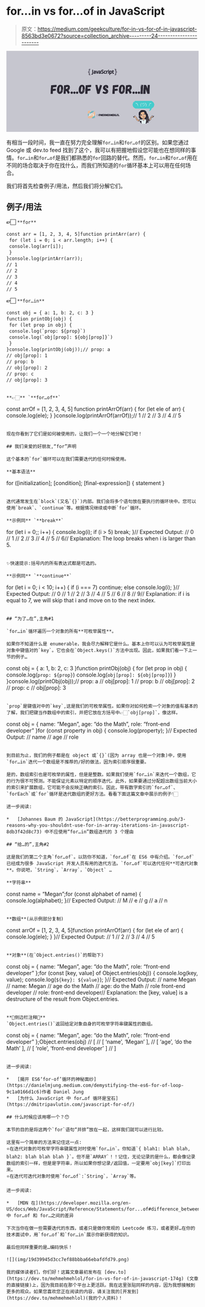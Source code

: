 # for…in vs for…of in JavaScript

> 原文：<https://medium.com/geekculture/for-in-vs-for-of-in-javascript-8563bd3e0672?source=collection_archive---------24----------------------->

![](img/87cb3257e04d2aa027b9b75172d5fb56.png)

有相当一段时间，我一直在努力完全理解`for…in`和`for…of`的区别。如果您通过 Google 或 dev.to feed 找到了这个，我可以有把握地假设您可能也在想同样的事情。`for…in`和`for…of`是我们都熟悉的`for`回路的替代。然而，`for…in`和`for…of`用在不同的场合取决于你在找什么，而我们所知道的`for`循环基本上可以用在任何场合。

我们将首先检查例子/用法，然后我们将分解它们。

## 例子/用法

**👉🏻** `**for**`

```
const arr = [1, 2, 3, 4, 5]function printArr(arr) {
 for (let i = 0; i < arr.length; i++) {
 console.log(arr[i]);
 }
}console.log(printArr(arr));
// 1
// 2
// 3
// 4
// 5
```

**👉🏻** `**for…in**`

```
const obj = { a: 1, b: 2, c: 3 }
function printObj(obj) {
 for (let prop in obj) {
 console.log(`prop: ${prop}`)
 console.log(`obj[prop]: ${obj[prop]}`)
 }
}console.log(printObj(obj));// prop: a
// obj[prop]: 1
// prop: b
// obj[prop]: 2
// prop: c
// obj[prop]: 3
```
```

**👉🏻** `**for…of**`

```
const arrOf = [1, 2, 3, 4, 5]
function printArrOf(arr) {
 for (let ele of arr) {
 console.log(ele);
 }
}console.log(printArrOf(arrOf));// 1
// 2
// 3
// 4
// 5
```

现在你看到了它们是如何被使用的，让我们一个一个地分解它们吧！

## 我们亲爱的好朋友,“for”声明

这个基本的`for`循环可以在我们需要迭代的任何时候使用。

**基本语法**

```
for ([initialization]; [condition]; [final-expression]) {
 statement
}
```

迭代通常发生在`block`(又名`{}`)内部。我们会将多个语句放在要执行的循环块中。您可以使用`break`、`continue`等。根据情况继续或中断`for`循环。

**示例同** `**break**`

```
for (let i = 0;; i++) {
 console.log(i);
 if (i > 5) break;
}// Expected Output: 
// 0
// 1
// 2
// 3
// 4
// 5
// 6// Explanation: The loop breaks when i is larger than 5.
```

✨快速提示:括号内的所有表达式都是可选的。

**示例同** `**continue**`

```
for (let i = 0; i < 10; i++) {
 if (i === 7) continue;
 else console.log(i);
}// Expected Output:
// 0
// 1
// 2
// 3
// 4
// 5
// 6
// 8
// 9// Explanation: if i is equal to 7, we will skip that i and move on to the next index.
```

## “为了…在”,主角#1

`for…in`循环遍历一个对象的所有**可枚举属性**。

如果你不知道什么是 enumerable，我会尽力解释它是什么。基本上你可以认为可枚举属性是对象中键值对的`key`。它也会在`Object.keys()`方法中出现。因此，如果我们看一下上一节的例子…

```
const obj = { a: 1, b: 2, c: 3 }function printObj(obj) {
 for (let prop in obj) {
 console.log(`prop: ${prop}`)
 console.log(`obj[prop]: ${obj[prop]}`)
 }
}console.log(printObj(obj));// prop: a
// obj[prop]: 1
// prop: b
// obj[prop]: 2
// prop: c
// obj[prop]: 3
```

`prop`是键值对中的`key`,这是我们的可枚举属性。如果你对如何检索一个对象的值有基本的了解，我们把键当作数组中的索引，并把它放在方括号中👉🏻`obj[prop]`，像这样。

```
const obj = { 
 name: “Megan”, 
 age: “do the Math”, 
 role: “front-end developer” 
}for (const property in obj) {
 console.log(property);
}// Expected Output:
// name
// age
// role
```

到目前为止，我们的例子都是在 object 或`{}`(因为 array 也是一个对象)中，使用`for…in`迭代一个数组是不推荐的/好的做法，因为索引顺序很重要。

是的，数组索引也是可枚举的属性，但是是整数。如果我们使用`for…in`来迭代一个数组，它的行为很不可预测。不能保证元素以特定的顺序迭代。此外，如果要通过分配超出数组当前大小的索引来扩展数组，它可能不会反映正确的索引。因此，带有数字索引的`for…of`、`forEach`或`for`循环是迭代数组的更好方法。看看下面这篇文章中展示的例子👇🏻

进一步阅读:

*   [Johannes Baum 的 JavaScript](https://betterprogramming.pub/3-reasons-why-you-shouldnt-use-for-in-array-iterations-in-javascript-8db3f42d8c73) 中不应使用“for…in”数组迭代的 3 个理由

## “给…的”,主角#2

这是我们的第二个主角`for…of`。以防你不知道，`for…of`在 ES6 中有介绍。`for…of`已经成为很多 JavaScript 开发人员有用的迭代方法。`for…of`可以迭代任何**可迭代对象**。你说吧，`String`，`Array`，`Object` …

**字符串**

```
const name = “Megan”;for (const alphabet of name) {
 console.log(alphabet);
}// Expected Output:
// M
// e
// g
// a
// n 
```

**数组**(从示例部分复制)

```
const arrOf = [1, 2, 3, 4, 5]function printArrOf(arr) {
 for (let ele of arr) {
 console.log(ele);
 }
}// Expected Output:
// 1
// 2
// 3
// 4
// 5
```

**对象**(在`Object.entries()`的帮助下)

```
const obj = {
 name: “Megan”, 
 age: “do the Math”, 
 role: “front-end developer” 
};for (const [key, value] of Object.entries(obj)) {
 console.log(key, value);
 console.log(`${key}: ${value}`);
}// Expected Output:
// name Megan
// name: Megan
// age do the Math
// age: do the Math
// role front-end developer
// role: front-end developer// Explanation: the [key, value] is a destructure of the result from Object.entries.
```

**🐧侧边栏注释🐧**
`Object.entries()`返回给定对象自身的可枚举字符串键属性的数组。

```
const obj = {
 name: “Megan”, 
 age: “do the Math”, 
 role: “front-end developer” 
};Object.entries(obj)
// [
// [ ‘name’, ‘Megan’ ],
// [ ‘age’, ‘do the Math’ ],
// [ ‘role’, ‘front-end developer’ ]
// ]
```

进一步阅读:

*   [揭开 ES6‘for-of’循环的神秘面纱](https://danielmjung.medium.com/demystifying-the-es6-for-of-loop-9c1a0166d1c6)作者 Daniel Jung
*   [为什么 JavaScript 中 for…of 循环是宝石](https://dmitripavlutin.com/javascript-for-of/)

## 什么时候应该用哪一个？😯

本节的目的是将这两个`for`语句“并排”放在一起，这样我们就可以进行比较。

这里有一个简单的方法来记住这一点:
⭐️在迭代对象的可枚举字符串键属性对时使用`for…in`。你知道`{ blah1: blah blah, blah2: blah blah blah }`。但不是`ARRAY`！！记住，无论记录的是什么，都会像记录数组的索引一样，但是是字符串，所以如果你想记录/返回值，一定要用`obj[key]`打印出来。
⭐️在迭代可迭代对象时使用`for…of`:`String`，`Array`等。

进一步阅读:

*   [MDN 在](https://developer.mozilla.org/en-US/docs/Web/JavaScript/Reference/Statements/for...of#difference_between_for...of_and_for...in)中 for…of 和 for…之间的差异

下次当你在做一些需要迭代的东西，或者只是做你常规的 Leetcode 练习，或者更好…在你的技术面试中，用`for…of`和`for…in`展示你新获得的知识。

最后但同样重要的是…编码快乐！

![](img/19d39945d3cc7ef88bbba66ebafdfd79.png)

我的媒体读者们，你们好！这篇文章最初发布在 [dev.to](https://dev.to/mehmehmehlol/for-in-vs-for-of-in-javascript-174g) (文章的直接链接)上，因为我目前在那个平台上更活跃。我在这里张贴同样的内容，因为我想接触到更多的观众。如果您喜欢您正在阅读的内容，请关注我的[开发到](https://dev.to/mehmehmehlol)(我的个人资料)！